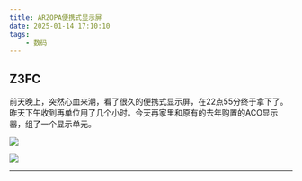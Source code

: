 ```yaml
---
title: ARZOPA便携式显示屏
date: 2025-01-14 17:10:10
tags:
    - 数码
---
```

## Z3FC

前天晚上，突然心血来潮，看了很久的便携式显示屏，在22点55分终于拿下了。昨天下午收到再单位用了几个小时。今天再家里和原有的去年购置的ACO显示器，组了一个显示单元。

![](/img/shuma/2025-01-14/1.jpg)

![](/img/shuma/2025-01-14/2.jpg)

---
